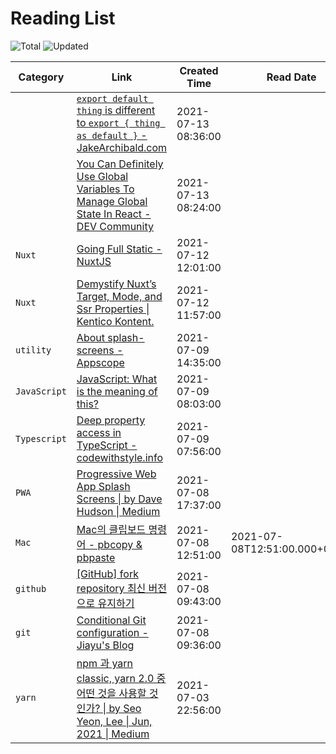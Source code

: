 # Reading List

![Total](https://img.shields.io/badge/Total-12-green.svg)
![Updated](https://img.shields.io/badge/Updated-2021--07--13-blue.svg)

| Category     | Link                                                                                                                                                                                                                                                                                        | Created Time        | Read Date                     | Memo |
| ------------ | ------------------------------------------------------------------------------------------------------------------------------------------------------------------------------------------------------------------------------------------------------------------------------------------- | ------------------- | ----------------------------- | ---- |
|              | [`export default thing` is different to `export { thing as default }` - JakeArchibald.com](https://jakearchibald.com/2021/export-default-thing-vs-thing-as-default/)                                                                                                                        | 2021-07-13 08:36:00 |                               |      |
|              | [You Can Definitely Use Global Variables To Manage Global State In React - DEV Community](https://dev.to/yezyilomo/you-can-definitely-use-global-variables-to-manage-global-state-in-react-17l3)                                                                                            | 2021-07-13 08:24:00 |                               |      |
| `Nuxt`       | [Going Full Static - NuxtJS](https://nuxtjs.org/blog/going-full-static#current-issues)                                                                                                                                                                                                      | 2021-07-12 12:01:00 |                               |      |
| `Nuxt`       | [Demystify Nuxtʼs Target, Mode, and Ssr Properties \| Kentico Kontent.](https://kontent.ai/blog/demystify-nuxt-target-mode-and-ssr-properties)                                                                                                                                              | 2021-07-12 11:57:00 |                               |      |
| `utility`    | [About splash-screens - Appscope](https://appsco.pe/developer/splash-screens)                                                                                                                                                                                                               | 2021-07-09 14:35:00 |                               |      |
| `JavaScript` | [JavaScript: What is the meaning of this?](https://web.dev/javascript-this/)                                                                                                                                                                                                                | 2021-07-09 08:03:00 |                               |      |
| `Typescript` | [Deep property access in TypeScript - codewithstyle.info](https://codewithstyle.info/Deep-property-access-in-TypeScript/)                                                                                                                                                                   | 2021-07-09 07:56:00 |                               |      |
| `PWA`        | [Progressive Web App Splash Screens \| by Dave Hudson \| Medium](https://medium.com/@applification/progressive-web-app-splash-screens-80340b45d210)                                                                                                                                         | 2021-07-08 17:37:00 |                               |      |
| `Mac`        | [Mac의 클립보드 명령어 - pbcopy & pbpaste](https://jojoldu.tistory.com/466)                                                                                                                                                                                                                 | 2021-07-08 12:51:00 | 2021-07-08T12:51:00.000+09:00 |      |
| `github`     | [[GitHub] fork repository 최신 버전으로 유지하기](https://jybaek.tistory.com/775)                                                                                                                                                                                                           | 2021-07-08 09:43:00 |                               |      |
| `git`        | [Conditional Git configuration - Jiayu's Blog](https://blog.jiayu.co/2019/02/conditional-git-configuration/)                                                                                                                                                                                | 2021-07-08 09:36:00 |                               |      |
| `yarn`       | [npm 과 yarn classic, yarn 2.0 중 어떤 것을 사용할 것인가? \| by Seo Yeon, Lee \| Jun, 2021 \| Medium](https://iamssen.medium.com/npm-%EA%B3%BC-yarn-classic-yarn-2-0-%EC%A4%91-%EC%96%B4%EB%96%A4-%EA%B2%83%EC%9D%84-%EC%82%AC%EC%9A%A9%ED%95%A0-%EA%B2%83%EC%9D%B8%EA%B0%80-879ab44a3373) | 2021-07-03 22:56:00 |                               |      |
